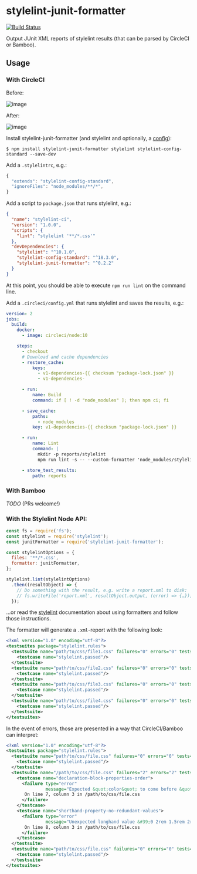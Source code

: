 # stylelint-junit-formatter

[![Build Status](https://travis-ci.com/eddies/stylelint-junit-formatter.svg?branch=master)](https://travis-ci.com/eddies/stylelint-junit-formatter)

Output JUnit XML reports of stylelint results (that can be parsed by CircleCI or Bamboo).

## Usage

### With CircleCI

Before:

![image](https://user-images.githubusercontent.com/149985/63839495-ff3b9500-c9b1-11e9-873c-5f7610653985.png)

After:

![image](https://user-images.githubusercontent.com/149985/63839459-ecc15b80-c9b1-11e9-9a3d-2a60276257dd.png)

Install stylelint-junit-formatter (and stylelint and optionally, a [config](https://github.com/stylelint/stylelint-config-standard)):
```console
$ npm install stylelint-junit-formatter stylelint stylelint-config-standard --save-dev
```

Add a `.stylelintrc`, e.g.:

```javascript
{
  "extends": "stylelint-config-standard",
  "ignoreFiles": "node_modules/**/*",
}
```

Add a script to `package.json` that runs stylelint, e.g.:

```json
{
  "name": "stylelint-ci",
  "version": "1.0.0",
  "scripts": {
    "lint": "stylelint '**/*.css'"
  },
  "devDependencies": {
    "stylelint": "^10.1.0",
    "stylelint-config-standard": "^18.3.0",
    "stylelint-junit-formatter": "^0.2.2"
  }
}
```

At this point, you should be able to execute `npm run lint` on the command line.

Add a `.circleci/config.yml` that runs stylelint and saves the results, e.g.:

```yaml
version: 2
jobs:
  build:
    docker:
      - image: circleci/node:10

    steps:
      - checkout
      # Download and cache dependencies
      - restore_cache:
          keys:
            - v1-dependencies-{{ checksum "package-lock.json" }}
            - v1-dependencies-

      - run:
          name: Build
          command: if [ ! -d "node_modules" ]; then npm ci; fi

      - save_cache:
          paths:
            - node_modules
          key: v1-dependencies-{{ checksum "package-lock.json" }}

      - run:
          name: Lint
          command: |
            mkdir -p reports/stylelint
            npm run lint -s -- --custom-formatter 'node_modules/stylelint-junit-formatter' > reports/stylelint/test-results.xml

      - store_test_results:
          path: reports
```

### With Bamboo
*TODO* (PRs welcome!)

### With the Stylelint Node API:

```javascript
const fs = require('fs');
const stylelint = require('stylelint');
const junitFormatter = require('stylelint-junit-formatter');

const stylelintOptions = {
  files: '**/*.css',
  formatter: junitFormatter,
};

stylelint.lint(stylelintOptions)
  .then((resultObject) => {
    // Do something with the result, e.g. write a report.xml to disk:
    // fs.writeFile('report.xml', resultObject.output, (error) => {…});
  });

```

…or read the [stylelint](https://github.com/stylelint/stylelint/blob/master/docs/developer-guide/formatters.md) documentation about using formatters and follow those instructions.

The formatter will generate a `.xml`-report with the following look:
```xml
<?xml version="1.0" encoding="utf-8"?>
<testsuites package="stylelint.rules">
  <testsuite name="path/to/css/file1.css" failures="0" errors="0" tests="1">
    <testcase name="stylelint.passed"/>
  </testsuite>
  <testsuite name="path/to/css/file2.css" failures="0" errors="0" tests="1">
    <testcase name="stylelint.passed"/>
  </testsuite>
  <testsuite name="path/to/css/file3.css" failures="0" errors="0" tests="1">
    <testcase name="stylelint.passed"/>
  </testsuite>
  <testsuite name="path/to/css/file4.css" failures="0" errors="0" tests="1">
    <testcase name="stylelint.passed"/>
  </testsuite>
</testsuites>
```

In the event of errors, those are presented in a way that CircleCI/Bamboo can interpret:
```xml
<?xml version="1.0" encoding="utf-8"?>
<testsuites package="stylelint.rules">
  <testsuite name="path/to/css/file.css" failures="0" errors="0" tests="1">
    <testcase name="stylelint.passed"/>
  </testsuite>
  <testsuite name="/path/to/css/file.css" failures="2" errors="2" tests="2">
    <testcase name="declaration-block-properties-order">
      <failure type="error"
               message="Expected &quot;color&quot; to come before &quot;font-weight&quot; (declaration-block-properties-order)">
       On line 7, column 3 in /path/to/css/file.css
      </failure>
    </testcase>
    <testcase name="shorthand-property-no-redundant-values">
      <failure type="error"
               message="Unexpected longhand value &#39;0 2rem 1.5rem 2rem&#39; instead of &#39;0 2rem 1.5rem&#39; (shorthand-property-no-redundant-values)">
       On line 8, column 3 in /path/to/css/file.css
      </failure>
    </testcase>
  </testsuite>
  <testsuite name="path/to/css/file.css" failures="0" errors="0" tests="1">
    <testcase name="stylelint.passed"/>
  </testsuite>
</testsuites>
```
